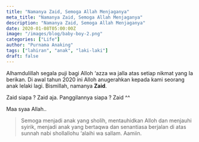 ```yaml
---
title: "Namanya Zaid, Semoga Allah Menjaganya"
meta_title: "Namanya Zaid, Semoga Allah Menjaganya"
description: "Namanya Zaid, Semoga Allah Menjaganya"
date: 2020-01-08T05:00:00Z
image: "/images/blog/baby-boy-2.png"
categories: ["Life"]
author: "Purnama Anaking"
tags: ["lahiran", "anak", "laki-laki"]
draft: false
---
```


Alhamdulillah segala puji bagi Alloh ‘azza wa jalla atas setiap nikmat yang Ia berikan. Di awal tahun 2020 ini Alloh anugerahkan kepada kami seorang anak lelaki lagi. Bismillah, namanya **Zaid**.

Zaid siapa ? Zaid aja. Panggilannya siapa ? Zaid ^^

Maa syaa Allah..

> Semoga menjadi anak yang sholih, mentauhidkan Alloh dan menjauhi syirik, menjadi anak yang bertaqwa dan senantiasa berjalan di atas sunnah nabi shollallohu ‘alaihi wa sallam. Aamiin.


